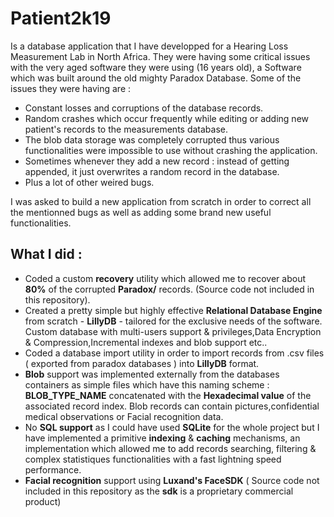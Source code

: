 # Patient2k19 


Is a database application that I have developped for a Hearing Loss Measurement Lab in North Africa. They were having some critical issues with the very aged software they were using (16 years old), a Software which was built around the old mighty Paradox Database. Some of the issues they were having are :

- Constant losses and corruptions of the database records.
- Random crashes which occur frequently while editing or adding new patient's records to the measurements database.
- The blob data storage was completely corrupted thus various functionalities were impossible to use without crashing the application.
- Sometimes whenever they add a new record : instead of getting appended, it just overwrites a random record in the database.
- Plus a lot of other weired bugs.

I was asked to build a new application from scratch in order to correct all the mentionned bugs as well as adding some brand new useful functionalities.

## What I did :

- Coded a custom <b>recovery</b> utility which allowed me to recover about <b>80%</b> of the corrupted <b>Paradox/</b> records. (Source code not included in this repository).
- Created a pretty simple but highly effective <b>Relational Database Engine</b> from scratch - <b>LillyDB</b> - tailored for the exclusive needs of the software. Custom database with multi-users support & privileges,Data Encryption & Compression,Incremental indexes and blob support etc..
- Coded a database import utility in order to import records from .csv files ( exported from paradox databases ) into <b>LillyDB</b> format.
- <b>Blob</b> support was implemented externally from the databases containers as simple files which have this naming scheme : <b>BLOB_TYPE_NAME</b> concatenated with the <b>Hexadecimal value</b> of the associated record index. Blob records can contain pictures,confidential medical observations or Facial recognition data.  
- No <b>SQL support</b> as I could have used <b>SQLite</b> for the whole project but I have implemented a primitive <b>indexing</b> & <b>caching</b> mechanisms, an implementation which allowed me to add records searching, filtering & complex statistiques functionalities with a fast lightning speed performance.
- <b>Facial recognition</b> support using <b>Luxand's FaceSDK</b> ( Source code not included in this repository as the <b>sdk</b> is a proprietary commercial product)



